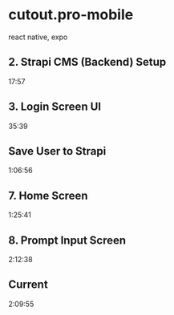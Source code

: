 # cutout.pro-mobile
react native, expo


## 2. Strapi CMS (Backend) Setup
17:57

## 3. Login Screen UI
35:39

## Save User to Strapi
1:06:56

## 7.  Home Screen
1:25:41

## 8. Prompt Input Screen
2:12:38

## Current
2:09:55